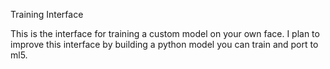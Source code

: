 Training Interface

This is the interface for training a custom model on your own face. I plan to improve this interface by building a python model you can train and port to ml5.
